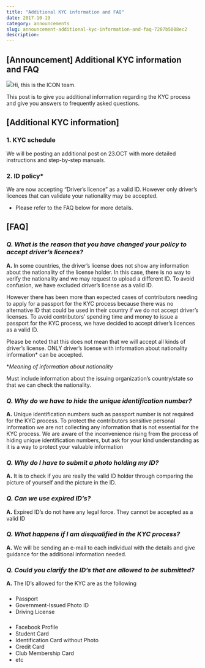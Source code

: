 ```yaml
---
title: "Additional KYC information and FAQ"
date: 2017-10-19
category: announcements
slug: announcement-additional-kyc-information-and-faq-7207b5008ec2
description:
---
```


## **[Announcement] Additional KYC information and FAQ**

![](https://cdn-images-1.medium.com/max/800/1*B2WG4o5FjFlU4uUFfzkglA.jpeg)Hi, this is the ICON team.

This post is to give you additional information regarding the KYC process and give you answers to frequently asked questions.

## **[Additional KYC information]**

### **1. KYC schedule**

We will be posting an additional post on 23.OCT with more detailed instructions and step-by-step manuals.

### **2. ID policy***

We are now accepting “Driver’s licence” as a valid ID. However only driver’s licences that can validate your nationality may be accepted.

* Please refer to the FAQ below for more details.

## **[FAQ]**

### ***Q. What is the reason that you have changed your policy to accept driver’s licences?***

**A.** In some countries, the driver’s license does not show any information about the nationality of the license holder. In this case, there is no way to verify the nationality and we may request to upload a different ID. To avoid confusion, we have excluded driver’s license as a valid ID.

However there has been more than expected cases of contributors needing to apply for a passport for the KYC process because there was no alternative ID that could be used in their country if we do not accept driver’s licenses. To avoid contributors’ spending time and money to issue a passport for the KYC process, we have decided to accept driver’s licences as a valid ID.

Please be noted that this does not mean that we will accept all kinds of driver’s license. ONLY driver’s license with information about nationality information* can be accepted.

**Meaning of information about nationality*

Must include information about the issuing organization’s country/state so that we can check the nationality.

### ***Q. Why do we have to hide the unique identification number?***

**A.** Unique identification numbers such as passport number is not required for the KYC process. To protect the contributors sensitive personal information we are not collecting any information that is not essential for the KYC process. We are aware of the inconvenience rising from the process of hiding unique identification numbers, but ask for your kind understanding as it is a way to protect your valuable information

### ***Q. Why do I have to submit a photo holding my ID?***

**A.** It is to check if you are really the valid ID holder through comparing the picture of yourself and the picture in the ID.

### ***Q. Can we use expired ID’s?***

**A.** Expired ID’s do not have any legal force. They cannot be accepted as a valid ID

### ***Q. What happens if I am disqualified in the KYC process?***

**A.** We will be sending an e-mail to each individual with the details and give guidance for the additional information needed.

### ***Q. Could you clarify the ID’s that are allowed to be submitted?***

**A.** The ID’s allowed for the KYC are as the following

### **<Accepted ID>**

* Passport
* Government-Issued Photo ID
* Driving License

### **<Non-Acceptable ID>**

* Facebook Profile
* Student Card
* Identification Card without Photo
* Credit Card
* Club Membership Card
* etc
